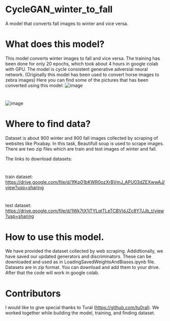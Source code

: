 # CycleGAN_winter_to_fall
A model that converts fall images to winter and vice versa.

# What does this model?
This model converts winter images to fall and vice versa. The training has been done for only 20 epochs,
which took about 4 hours in google colab with GPU.
The model is cycle consistent generative adversial neural network.
(Originally this model has been used to convert horse images to zebra images)
Here you can find some of the pictures that has been converted using this model:
![image](https://github.com/ravankhidirov/CycleGAN_winter_to_fall/assets/112794999/154ce5d9-c174-4540-84bc-7479dfa017f7)
#
![image](https://github.com/ravankhidirov/CycleGAN_winter_to_fall/assets/112794999/e3b79ea3-7722-4924-921f-ba80b128d844)

# Where to find data?
Dataset is about 900 winter and 900 fall images collected by scraping of websites like Pixabay.
In this task, Beautifull soup is used to scrape images. There are two zip files which are train and test images
of winter and fall.

The links to download datasets:
#
train dataset: https://drive.google.com/file/d/1fKp01bKWR0ozXrBVmJ_APU03dZEXwwAJ/view?usp=sharing
#
test dataset: https://drive.google.com/file/d/1Wk7tX1jTYLqtTLeTCBVldJZc8Y7JJb_t/view?usp=sharing

# How to use this model.
We have provided the dataset collected by web scraping. Addidtionally, we have saved our updated generators and discriminators.
These can be downloaded and used as in LoadingSavedWeightsAndBiases.ipynb file.
Datasets are in zip format. You can download and add them to your drive. After that the code will work in google colab.

# Contributors
I would like to give special thanks to Tural (https://github.com/tu0ral). We worked together while building the model, training, and finding dataset.



